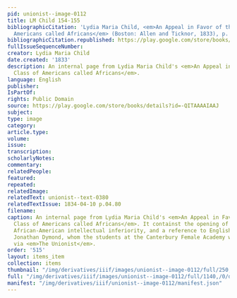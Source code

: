 ```yaml
---
pid: unionist--image-0112
title: LM Child 154-155
bibliographicCitation: 'Lydia Maria Child, <em>An Appeal in Favor of that Class of
  Americans called Africans</em> (Boston: Allen and Ticknor, 1833), p. 154-55'
bibliographicCitation.republished: https://play.google.com/store/books/details?id=-QITAAAAIAAJ
fullIssueSequenceNumber: 
creator: Lydia Maria Child
date.created: '1833'
description: An internal page from Lydia Maria Child's <em>An Appeal in Favor of that
  Class of Americans called Africans</em>.
language: English
publisher: 
IsPartOf: 
rights: Public Domain
source: https://play.google.com/store/books/details?id=-QITAAAAIAAJ
subject: 
type: image
category: 
article.type: 
volume: 
issue: 
transcription: 
scholarlyNotes: 
commentary: 
relatedPeople: 
featured: 
repeated: 
relatedImage: 
relatedText: unionist--text-0380
relatedTextIssue: 1834-04-10 p.04.80
filename: 
caption: An internal page from Lydia Maria Child's <em>An Appeal in Favor of that
  Class of Americans called Africans</em>. It containst the opening of a chapter refuting
  African-American intellectual inferiority, and a reference to English Quaker philosopher
  Jonathan Dymond, whom the students at the Canterbury Female Academy were also reading
  via <em>The Unionist</em>.
order: '515'
layout: items_item
collection: items
thumbnail: "/img/derivatives/iiif/images/unionist--image-0112/full/250,/0/default.jpg"
full: "/img/derivatives/iiif/images/unionist--image-0112/full/1140,/0/default.jpg"
manifest: "/img/derivatives/iiif/unionist--image-0112/manifest.json"
---
```

